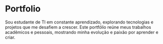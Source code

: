 # Portfolio
Sou estudante de TI em constante aprendizado, explorando tecnologias e projetos que me desafiem a crescer. Este portfólio reúne meus trabalhos acadêmicos e pessoais, mostrando minha evolução e paixão por aprender e criar.
